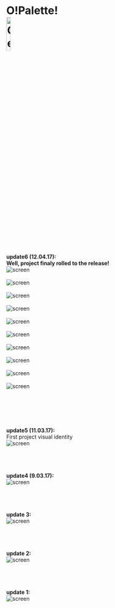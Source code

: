 # O!Palette!<br> <a href='https://play.google.com/store/apps/details?id=net.henryco.opalette&pcampaignid=MKT-Other-global-all-co-prtnr-py-PartBadge-Mar2515-1'><img alt='Get it on Google Play' src='https://play.google.com/intl/en_us/badges/images/generic/en_badge_web_generic.png' heigth="15%" width="15%"/></a>


<br><b>update6 (12.04.17): </b><br>
<b>Well, project finaly rolled to the release!</b><br>
<img alt="screen" src='https://raw.githubusercontent.com/henryco/OPalette/master/promo/release/1.png'/>
<br><br>
<img alt="screen" src='https://raw.githubusercontent.com/henryco/OPalette/master/promo/release/2.png'/>
<br><br>
<img alt="screen" src='https://raw.githubusercontent.com/henryco/OPalette/master/promo/release/3.png'/>
<br><br>
<img alt="screen" src='https://raw.githubusercontent.com/henryco/OPalette/master/promo/release/4.png'/>
<br><br>
<img alt="screen" src='https://raw.githubusercontent.com/henryco/OPalette/master/promo/release/5.png'/>
<br><br>
<img alt="screen" src='https://raw.githubusercontent.com/henryco/OPalette/master/promo/release/6.png'/>
<br><br>
<img alt="screen" src='https://raw.githubusercontent.com/henryco/OPalette/master/promo/release/7.png'/>
<br><br>
<img alt="screen" src='https://raw.githubusercontent.com/henryco/OPalette/master/promo/release/8.png'/>
<br><br>
<img alt="screen" src='https://raw.githubusercontent.com/henryco/OPalette/master/promo/release/9.png'/>
<br><br>
<img alt="screen" src='https://raw.githubusercontent.com/henryco/OPalette/master/promo/release/10.png'/>

<br><br><br><br><br>
<b>update5 (11.03.17): </b><br>
First project visual identity<br>
![screen](https://raw.githubusercontent.com/henryco/OPalette/master/logo/identity.png)
<br><br><br><br><br>
<b>update4 (9.03.17): </b><br>
![screen](https://raw.githubusercontent.com/henryco/OPalette/master/promo/opall1a.png)
<br><br><br><br><br>
<b>update 3: </b><br>
![screen](https://raw.githubusercontent.com/henryco/OPalette/master/promo/picker.png)
<br><br><br><br><br>
<b>update 2: </b><br>
![screen](https://raw.githubusercontent.com/henryco/OPalette/master/promo/secondLook.png)
<br><br><br><br><br>
<b>update 1: </b><br>
![screen](https://raw.githubusercontent.com/henryco/OPalette/master/promo/firstLook.png)
<br>


